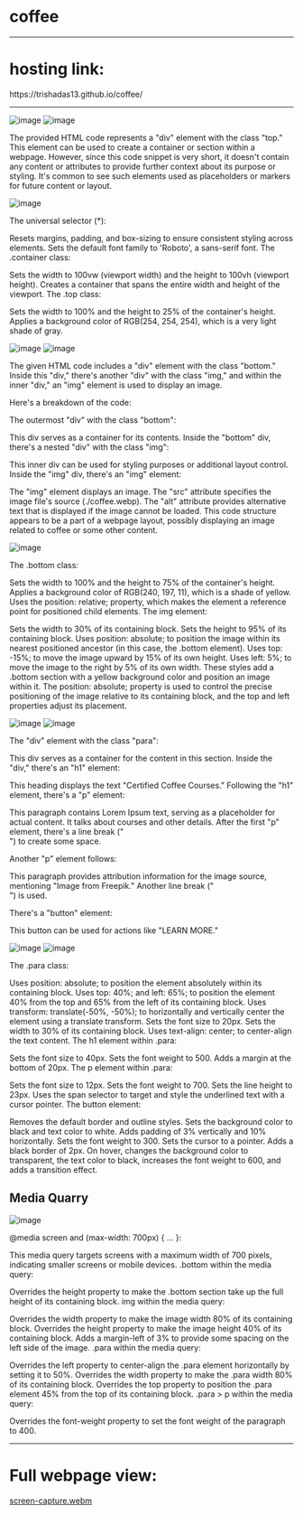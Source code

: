 # coffee
<hr>
<h1>hosting link: </h1>
https://trishadas13.github.io/coffee/
<hr>

![image](https://github.com/trishaDas13/coffee/assets/126088849/3a50e1b3-3458-40ed-b6de-a55d823358a5)
![image](https://github.com/trishaDas13/coffee/assets/126088849/cc03c68b-5b7d-44bf-b130-7e3a79daf70e)

The provided HTML code represents a "div" element with the class "top." This element can be used to create a container or section within a webpage. However, since this code snippet is very short, it doesn't contain any content or attributes to provide further context about its purpose or styling. It's common to see such elements used as placeholders or markers for future content or layout.

![image](https://github.com/trishaDas13/coffee/assets/126088849/b31f8cd2-df29-4218-8e6c-052e85063284)

The universal selector (*):

Resets margins, padding, and box-sizing to ensure consistent styling across elements.
Sets the default font family to 'Roboto', a sans-serif font.
The .container class:

Sets the width to 100vw (viewport width) and the height to 100vh (viewport height).
Creates a container that spans the entire width and height of the viewport.
The .top class:

Sets the width to 100% and the height to 25% of the container's height.
Applies a background color of RGB(254, 254, 254), which is a very light shade of gray.

![image](https://github.com/trishaDas13/coffee/assets/126088849/8a0fe88a-34c6-4d5c-bd87-53e089f171f1)
![image](https://github.com/trishaDas13/coffee/assets/126088849/de3e8995-ec00-4b44-9165-5c95d5375712)

The given HTML code includes a "div" element with the class "bottom." Inside this "div," there's another "div" with the class "img," and within the inner "div," an "img" element is used to display an image.

Here's a breakdown of the code:

The outermost "div" with the class "bottom":

This div serves as a container for its contents.
Inside the "bottom" div, there's a nested "div" with the class "img":

This inner div can be used for styling purposes or additional layout control.
Inside the "img" div, there's an "img" element:

The "img" element displays an image.
The "src" attribute specifies the image file's source (./coffee.webp).
The "alt" attribute provides alternative text that is displayed if the image cannot be loaded.
This code structure appears to be a part of a webpage layout, possibly displaying an image related to coffee or some other content.

![image](https://github.com/trishaDas13/coffee/assets/126088849/9871798d-c534-4733-aa64-7d952f88ad18)

The .bottom class:

Sets the width to 100% and the height to 75% of the container's height.
Applies a background color of RGB(240, 197, 11), which is a shade of yellow.
Uses the position: relative; property, which makes the element a reference point for positioned child elements.
The img element:

Sets the width to 30% of its containing block.
Sets the height to 95% of its containing block.
Uses position: absolute; to position the image within its nearest positioned ancestor (in this case, the .bottom element).
Uses top: -15%; to move the image upward by 15% of its own height.
Uses left: 5%; to move the image to the right by 5% of its own width.
These styles add a .bottom section with a yellow background color and position an image within it. The position: absolute; property is used to control the precise positioning of the image relative to its containing block, and the top and left properties adjust its placement.


![image](https://github.com/trishaDas13/coffee/assets/126088849/8017b41e-fb60-41b8-8503-9c0fda743e05)
![image](https://github.com/trishaDas13/coffee/assets/126088849/2831ad20-db97-4147-9f9e-75c36053048b)

The "div" element with the class "para":

This div serves as a container for the content in this section.
Inside the "div," there's an "h1" element:

This heading displays the text "Certified Coffee Courses."
Following the "h1" element, there's a "p" element:

This paragraph contains Lorem Ipsum text, serving as a placeholder for actual content.
It talks about courses and other details.
After the first "p" element, there's a line break ("<br>") to create some space.

Another "p" element follows:

This paragraph provides attribution information for the image source, mentioning "Image from Freepik."
Another line break ("<br>") is used.

There's a "button" element:

This button can be used for actions like "LEARN MORE."

![image](https://github.com/trishaDas13/coffee/assets/126088849/e77fb5fb-a110-4f88-a043-c6759aeb8fc7)
![image](https://github.com/trishaDas13/coffee/assets/126088849/bf660c4c-86b9-41b3-8340-dfa904ce7f1c)

The .para class:

Uses position: absolute; to position the element absolutely within its containing block.
Uses top: 40%; and left: 65%; to position the element 40% from the top and 65% from the left of its containing block.
Uses transform: translate(-50%, -50%); to horizontally and vertically center the element using a translate transform.
Sets the font size to 20px.
Sets the width to 30% of its containing block.
Uses text-align: center; to center-align the text content.
The h1 element within .para:

Sets the font size to 40px.
Sets the font weight to 500.
Adds a margin at the bottom of 20px.
The p element within .para:

Sets the font size to 12px.
Sets the font weight to 700.
Sets the line height to 23px.
Uses the span selector to target and style the underlined text with a cursor pointer.
The button element:

Removes the default border and outline styles.
Sets the background color to black and text color to white.
Adds padding of 3% vertically and 10% horizontally.
Sets the font weight to 300.
Sets the cursor to a pointer.
Adds a black border of 2px.
On hover, changes the background color to transparent, the text color to black, increases the font weight to 600, and adds a transition effect.

<h2>Media Quarry</h2>

![image](https://github.com/trishaDas13/coffee/assets/126088849/a6e80dff-da1f-45b4-96f7-9da633155e80)

@media screen and (max-width: 700px) { ... }:

This media query targets screens with a maximum width of 700 pixels, indicating smaller screens or mobile devices.
.bottom within the media query:

Overrides the height property to make the .bottom section take up the full height of its containing block.
img within the media query:

Overrides the width property to make the image width 80% of its containing block.
Overrides the height property to make the image height 40% of its containing block.
Adds a margin-left of 3% to provide some spacing on the left side of the image.
.para within the media query:

Overrides the left property to center-align the .para element horizontally by setting it to 50%.
Overrides the width property to make the .para width 80% of its containing block.
Overrides the top property to position the .para element 45% from the top of its containing block.
.para > p within the media query:

Overrides the font-weight property to set the font weight of the paragraph to 400.

<hr>
<h1>Full webpage view:</h1>

[screen-capture.webm](https://github.com/trishaDas13/coffee/assets/126088849/6602c73b-63da-44d9-897d-d0d32e4e58d8)
